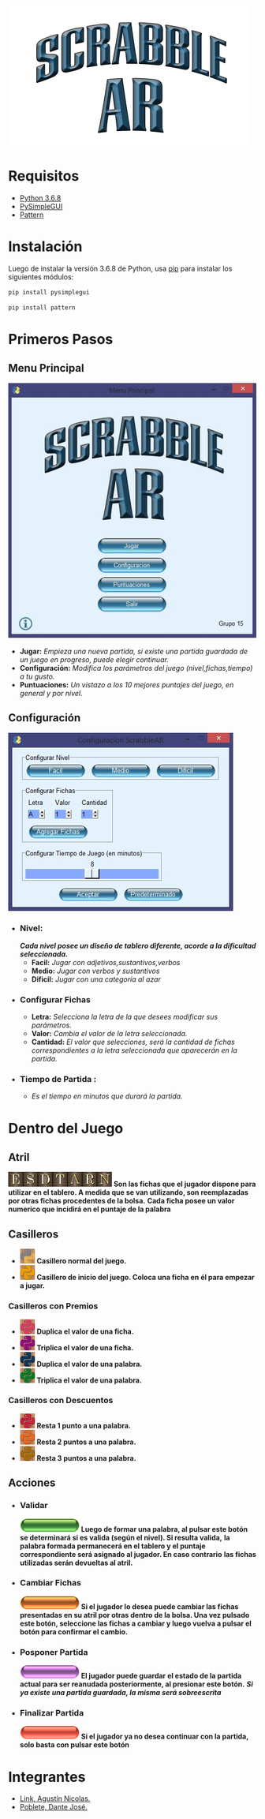 ![](/img/LOGO.png)
# Requisitos
* [Python 3.6.8](https://www.python.org/downloads/release/python-368/)
* [PySimpleGUI](https://github.com/PySimpleGUI)
* [Pattern](https://github.com/clips/pattern)
# Instalación
Luego de instalar la versión 3.6.8 de Python, usa [pip](https://pip.pypa.io/en/stable/) para instalar los siguientes módulos:
```bash
pip install pysimplegui
```
```bash
pip install pattern
```
# Primeros Pasos

## Menu Principal
![](/img/Menu.JPG)
 * **Jugar:** *Empieza una nueva partida, si existe una partida guardada de un juego en progreso, puede elegir continuar.*
 * **Configuración:** *Modifica los parámetros del juego (nivel,fichas,tiempo) a tu gusto.*
 * **Puntuaciones:** *Un vistazo a los 10 mejores puntajes del juego, en general y por nivel.*

## Configuración
![](/img/Config.JPG)
* ### Nivel:
  ***Cada nivel posee un diseño de tablero diferente, acorde a la dificultad seleccionada.***
  * **Facil:** *Jugar con adjetivos,sustantivos,verbos*
  * **Medio:** *Jugar con verbos y sustantivos*
  * **Dificil:** *Jugar con una categoría al azar*
* ### Configurar Fichas  
  * **Letra:** *Selecciona la letra de la que desees modificar sus parámetros.*
  * **Valor:** *Cambia el valor de la letra seleccionada.*
  * **Cantidad:** *El valor que selecciones, será la cantidad de fichas correspondientes a la letra seleccionada que aparecerán en la partida.*
* ### Tiempo de Partida : 
  * *Es el tiempo en minutos que durará la partida.*
  
# Dentro del Juego
  
 ## Atril
![](/letras/E.png)![](/letras/S.png)![](/letras/D.png)![](/letras/T.png)![](/letras/A.png)![](/letras/R.png)![](/letras/N.png)
**Son las fichas que el jugador dispone para utilizar en el tablero. A medida que se van utilizando, son reemplazadas por otras fichas procedentes de la bolsa.**
**Cada ficha posee un valor numerico que incidirá en el puntaje de la palabra**
 ## Casilleros
  * ![](/img/N.png) **Casillero normal del juego.**
  * ![](/img/IN.png) **Casillero de inicio del juego. Coloca una ficha en él para empezar a jugar.**
 ### Casilleros con Premios
  * ![](/img/DL.png) **Duplica el valor de una ficha.**
  * ![](/img/TL.png) **Triplica el valor de una ficha.**
  * ![](/img/DP.png) **Duplica el valor de una palabra.**
  * ![](/img/TP.png) **Triplica el valor de una palabra.**
 ### Casilleros con Descuentos
  * ![](/img/P1.png) **Resta 1 punto a una palabra.**
  * ![](/img/P2.png) **Resta 2 puntos a una palabra.** 
  * ![](/img/P3.png) **Resta 3 puntos a una palabra.**
 ## Acciones
  * ### Validar
    ![](/img/VAL.png)
    **Luego de formar una palabra, al pulsar este botón se determinará si es valida (según el nivel). Si resulta valida,**
    **la palabra formada permanecerá en el tablero y el puntaje correspondiente será asignado al jugador. En caso contrario**
    **las fichas utilizadas serán devueltas al atril.**
  * ### Cambiar Fichas
    ![](/img/CF.png)
    **Si el jugador lo desea puede cambiar las fichas presentadas en su atril por otras dentro de la bolsa. Una vez pulsado**
    **este botón, seleccione las fichas a cambiar y luego vuelva a pulsar el botón para confirmar el cambio.**
  * ### Posponer Partida
    ![](/img/POS.png)
    **El jugador puede guardar el estado de la partida actual para ser reanudada posteriormente, al presionar este botón.**
    ***Si ya existe una partida guardada, la misma será sobreescrita***
  * ### Finalizar Partida
    ![](/img/FIN.png)
    **Si el jugador ya no desea continuar con la partida, solo basta con pulsar este botón**
 # Integrantes
 * [Link, Agustín Nicolas.](https://github.com/aguslink97)
 * [Poblete, Dante José.](https://github.com/dantepoblete)
